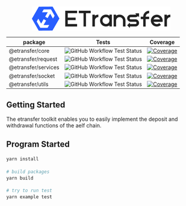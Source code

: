 <p align="center">
    <img width="368" src= "./logo.png"/>
</p>

| package                | Tests                                                                                                                                                                               | Coverage                                                                                                                                     |
| ---------------------- | ----------------------------------------------------------------------------------------------------------------------------------------------------------------------------------- | -------------------------------------------------------------------------------------------------------------------------------------------- |
| @etransfer/core  | ![GitHub Workflow Test Status](https://img.shields.io/endpoint?url=https://raw.githubusercontent.com/ETransferProject/etransfer-toolkit/feature/badge-json/badge-test-results.json)  | [![Coverage](https://aelfproject.github.io/aelf-web-login/coverage-base/badge.svg)](https://github.com/ETransferProject/etransfer-toolkit/actions)  |
| @etransfer/request   | ![GitHub Workflow Test Status](https://img.shields.io/endpoint?url=https://raw.githubusercontent.com/ETransferProject/etransfer-toolkit/feature/badge-json/badge-test-results.json)   | [![Coverage](https://aelfproject.github.io/aelf-web-login/coverage-base/badge.svg)](https://github.com/ETransferProject/etransfer-toolkit/actions)   |
| @etransfer/services | ![GitHub Workflow Test Status](https://img.shields.io/endpoint?url=https://raw.githubusercontent.com/ETransferProject/etransfer-toolkit/feature/badge-json/badge-test-results.json) | [![Coverage](https://aelfproject.github.io/aelf-web-login/coverage-base/badge.svg)](https://github.com/ETransferProject/etransfer-toolkit/actions) |
| @etransfer/socket  | ![GitHub Workflow Test Status](https://img.shields.io/endpoint?url=https://raw.githubusercontent.com/ETransferProject/etransfer-toolkit/feature/badge-json/badge-test-results.json)  | [![Coverage](https://aelfproject.github.io/aelf-web-login/coverage-base/badge.svg)](https://github.com/ETransferProject/etransfer-toolkit/actions)  |
| @etransfer/utils  | ![GitHub Workflow Test Status](https://img.shields.io/endpoint?url=https://raw.githubusercontent.com/ETransferProject/etransfer-toolkit/feature/badge-json/badge-test-results.json)  | [![Coverage](https://aelfproject.github.io/aelf-web-login/coverage-base/badge.svg)](https://github.com/ETransferProject/etransfer-toolkit/actions)  |

## Getting Started

The etransfer toolkit enables you to easily implement the deposit and withdrawal functions of the aelf chain.

## Program Started

```bash
yarn install

# build packages
yarn build

# try to run test
yarn example test
```
